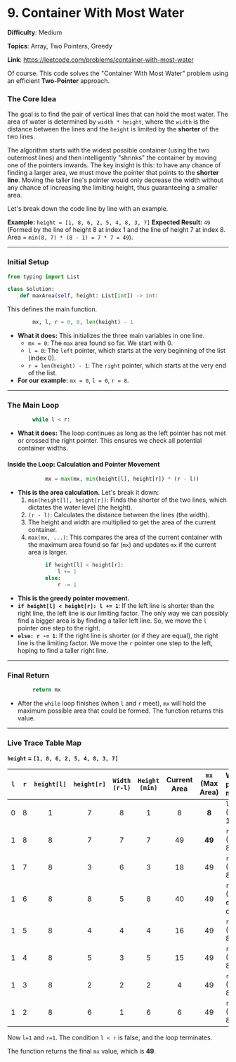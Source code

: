 # 9. Container With Most Water

**Difficulty**: Medium

**Topics**: Array, Two Pointers, Greedy

**Link**: https://leetcode.com/problems/container-with-most-water

Of course. This code solves the "Container With Most Water" problem using an efficient **Two-Pointer** approach.

### The Core Idea

The goal is to find the pair of vertical lines that can hold the most water. The area of water is determined by `width * height`, where the `width` is the distance between the lines and the `height` is limited by the **shorter** of the two lines.

The algorithm starts with the widest possible container (using the two outermost lines) and then intelligently "shrinks" the container by moving one of the pointers inwards. The key insight is this: to have any chance of finding a larger area, we must move the pointer that points to the **shorter line**. Moving the taller line's pointer would only decrease the width without any chance of increasing the limiting height, thus guaranteeing a smaller area.

Let's break down the code line by line with an example.

**Example:** `height = [1, 8, 6, 2, 5, 4, 8, 3, 7]`
**Expected Result:** `49` (Formed by the line of height 8 at index 1 and the line of height 7 at index 8. Area = `min(8, 7) * (8 - 1) = 7 * 7 = 49`).

-----

### **Initial Setup**

```python
from typing import List

class Solution:
    def maxArea(self, height: List[int]) -> int:
```

This defines the main function.

```python
        mx, l, r = 0, 0, len(height) - 1
```

  * **What it does:** This initializes the three main variables in one line.
      * `mx = 0`: The `max` area found so far. We start with 0.
      * `l = 0`: The `left` pointer, which starts at the very beginning of the list (index 0).
      * `r = len(height) - 1`: The `right` pointer, which starts at the very end of the list.
  * **For our example:** `mx = 0`, `l = 0`, `r = 8`.

-----

### **The Main Loop**

```python
        while l < r:
```

  * **What it does:** The loop continues as long as the left pointer has not met or crossed the right pointer. This ensures we check all potential container widths.

#### **Inside the Loop: Calculation and Pointer Movement**

```python
            mx = max(mx, min(height[l], height[r]) * (r - l))
```

  * **This is the area calculation.** Let's break it down:
    1.  `min(height[l], height[r])`: Finds the shorter of the two lines, which dictates the water level (the height).
    2.  `(r - l)`: Calculates the distance between the lines (the width).
    3.  The height and width are multiplied to get the area of the current container.
    4.  `max(mx, ...)`: This compares the area of the current container with the maximum area found so far (`mx`) and updates `mx` if the current area is larger.

<!-- end list -->

```python
            if height[l] < height[r]:
                l += 1
            else:
                r -= 1
```

  * **This is the greedy pointer movement.**
  * **`if height[l] < height[r]: l += 1`**: If the left line is shorter than the right line, the left line is our limiting factor. The only way we can possibly find a bigger area is by finding a taller left line. So, we move the `l` pointer one step to the right.
  * **`else: r -= 1`**: If the right line is shorter (or if they are equal), the right line is the limiting factor. We move the `r` pointer one step to the left, hoping to find a taller right line.

-----

### **Final Return**

```python
        return mx
```

  * After the `while` loop finishes (when `l` and `r` meet), `mx` will hold the maximum possible area that could be formed. The function returns this value.

-----

### **Live Trace Table Map**

**`height` = `[1, 8, 6, 2, 5, 4, 8, 3, 7]`**

| `l` | `r` | `height[l]` | `height[r]` | `Width (r-l)` | `Height (min)` | Current Area | `mx` (Max Area) | Which pointer moves? |
|:---:|:---:|:---:|:---:|:---:|:---:|:---:|:---:|:---|
| 0 | 8 | 1 | 7 | 8 | 1 | 8 | **8** | `l++` (since 1 \< 7) |
| 1 | 8 | 8 | 7 | 7 | 7 | 49 | **49** | `r--` (since 8 \> 7) |
| 1 | 7 | 8 | 3 | 6 | 3 | 18 | 49 | `r--` (since 8 \> 3) |
| 1 | 6 | 8 | 8 | 5 | 8 | 40 | 49 | `r--` (equal, else case) |
| 1 | 5 | 8 | 4 | 4 | 4 | 16 | 49 | `r--` (since 8 \> 4) |
| 1 | 4 | 8 | 5 | 3 | 5 | 15 | 49 | `r--` (since 8 \> 5) |
| 1 | 3 | 8 | 2 | 2 | 2 | 4 | 49 | `r--` (since 8 \> 2) |
| 1 | 2 | 8 | 6 | 1 | 6 | 6 | 49 | `r--` (since 8 \> 6) |

Now `l=1` and `r=1`. The condition `l < r` is false, and the loop terminates.

The function returns the final `mx` value, which is **49**.